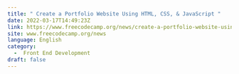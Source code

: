 ```yaml
---
title: " Create a Portfolio Website Using HTML, CSS, & JavaScript "
date: 2022-03-17T14:49:23Z
link: https://www.freecodecamp.org/news/create-a-portfolio-website-using-html-css-javascript/?utm_medium=RSS&utm_source=news.12bit.vn
site: www.freecodecamp.org/news
language: English
category:
  -  Front End Development 
draft: false
---
```


